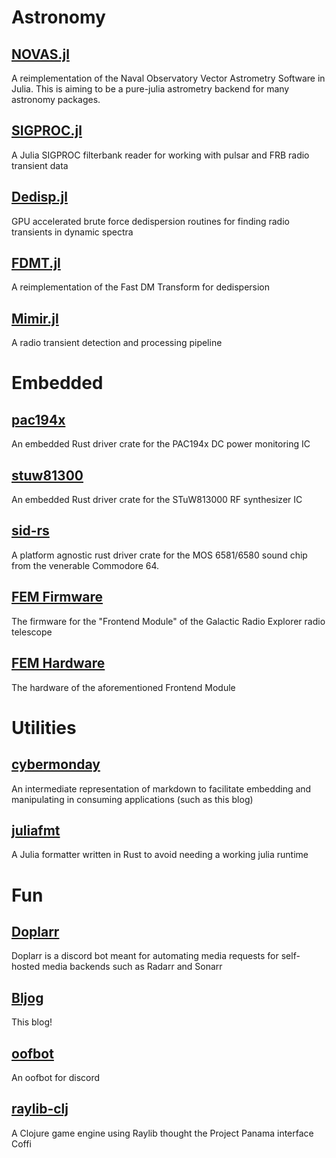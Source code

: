 # Astronomy

## [NOVAS.jl](https://github.com/kiranshila/NOVAS.jl)

A reimplementation of the Naval Observatory Vector Astrometry Software in
Julia. This is aiming to be a pure-julia astrometry backend for many astronomy
packages.

## [SIGPROC.jl](https://github.com/kiranshila/SIGPROC.jl)

A Julia SIGPROC filterbank reader for working with pulsar and FRB radio
transient data

## [Dedisp.jl](https://github.com/kiranshila/Dedisp.jl)

GPU accelerated brute force dedispersion routines for finding radio transients
in dynamic spectra

## [FDMT.jl](https://github.com/kiranshila/FDMT.jl)

A reimplementation of the Fast DM Transform for dedispersion

## [Mimir.jl](https://github.com/kiranshila/Mimir.jl)

A radio transient detection and processing pipeline

# Embedded

## [pac194x](https://github.com/kiranshila/pac194x)

An embedded Rust driver crate for the PAC194x DC power monitoring IC

## [stuw81300](https://github.com/kiranshila/stuw81300)

An embedded Rust driver crate for the STuW813000 RF synthesizer IC

## [sid-rs](https://github.com/kiranshila/sid-rs)

A platform agnostic rust driver crate for the MOS 6581/6580 sound chip from
the venerable Commodore 64.

## [FEM Firmware](https://github.com/kiranshila/FEM_Firmware)

The firmware for the "Frontend Module" of the Galactic Radio Explorer radio telescope

## [FEM Hardware](https://github.com/kiranshila/FEM_Hardware)

The hardware of the aforementioned Frontend Module

# Utilities

## [cybermonday](https://github.com/kiranshila/cybermonday)

An intermediate representation of markdown to facilitate embedding and
manipulating in consuming applications (such as this blog)

## [juliafmt](https://github.com/kiranshila/juliafmt)

A Julia formatter written in Rust to avoid needing a working julia runtime

# Fun

## [Doplarr](https://github.com/kiranshila/Doplarr)

Doplarr is a discord bot meant for automating media requests for self-hosted
media backends such as Radarr and Sonarr

## [Bljog](https://github.com/kiranshila/Bljog)

This blog!

## [oofbot](https://github.com/kiranshila/oofbot)

An oofbot for discord

## [raylib-clj](https://github.com/kiranshila/raylib-clj)

A Clojure game engine using Raylib thought the Project Panama interface Coffi

